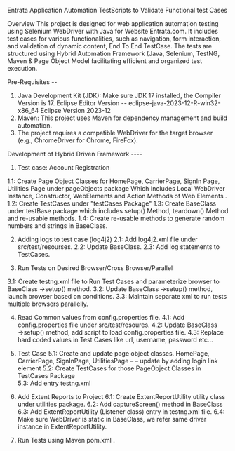 Entrata Application
Automation TestScripts to Validate Functional test Cases

Overview
This project is designed for web application automation testing using Selenium WebDriver with Java for Website Entrata.com. It includes test cases for various functionalities, such as navigation, form interaction, and validation of dynamic content, End To End TestCase. The tests are structured using Hybrid Automation Framework (Java, Selenium, TestNG, Maven & Page Object Model facilitating efficient and organized test execution.
 
Pre-Requisites --
1. Java Development Kit (JDK): Make sure JDK 17 installed, the Compiler Version is 17. Eclipse Editor Version -- eclipse-java-2023-12-R-win32-x86_64
Eclipse Version 2023-12
2. Maven: This project uses Maven for dependency management and build automation.
3. The project requires a compatible WebDriver for the target browser (e.g., ChromeDriver for Chrome, FireFox).

Development of Hybrid Driven Framework   ---- 
1) Test case: Account Registration

1.1:  Create Page Object Classes for HomePage, CarrierPage, SignIn Page, Utilities Page under pageObjects package Which Includes Local WebDriver Instance, Constructor, WebElements and   Action Methods of Web Elements .
1.2: Create TestCases under "testCases Package"
1.3: Create BaseClass under testBase package which includes setup() Method, teardown() Method and re-usable methods.
1.4: Create re-usable methods to generate random numbers and strings in BaseClass. 

2) Adding logs to test case (log4j2)
2.1: Add log4j2.xml file under src/test/resourses.
2.2: Update BaseClass.
2.3: Add log statements to TestCases. 

3) Run Tests on Desired Browser/Cross Browser/Parallel 

3.1: Create testng.xml file to Run Test Cases and parameterize browser to BaseClass →setup() method. 
3.2: Update BaseClass →setup() method, launch browser based on conditions. 
3.3: Maintain separate xml to run tests multiple browsers parallelly.
 
4) Read Common values from config.properties file.
4.1: Add config.properties file under src/test/resoures.
4.2: Update BaseClass →setup() method, add script to load config.properties file. 
4.3: Replace hard coded values in Test Cases like url, username, password etc... 

5) Test Case 
5.1: Create and update page object classes. HomePage, CarrierPage, SignInPage, UtilitiesPage – – update by adding login link element 
5.2: Create TestCases for those PageObject Classes in TestCases Package  
5.3: Add entry testng.xml 

6) Add Extent Reports to Project 
6.1: Create ExtentReportUtility utility class under utilities package. 
6.2: Add captureScreen() method in BaseClass 
6.3: Add ExtentReportUtility (Listener class) entry in testng.xml file. 
6.4: Make sure WebDriver is static in BaseClass, we refer same driver instance in ExtentReportUtility. 

7) Run Tests using Maven pom.xml . 
